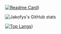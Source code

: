 [![Readme Card](https://github-readme-stats.vercel.app/api/pin/?username=jakofys&repo=isme)](https://github.com/jakofys/github-readme-stats))

![Jakofys's GitHub stats](https://github-readme-stats.vercel.app/api?username=jakofys&show_icons=true&theme=dracula)

[![Top Langs](https://github-readme-stats.vercel.app/api/top-langs/?username=jakofys&layout=compact)](https://github.com/jakofys/github-readme-stats))
